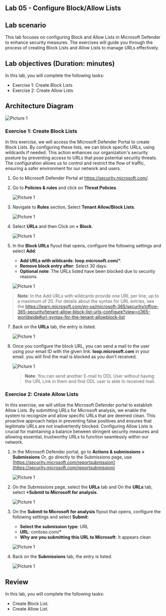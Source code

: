 ## Lab 05 - Configure Block/Allow Lists

## Lab scenario

This lab focuses on configuring Block and Allow Lists in Microsoft Defender to enhance security measures. The exercises will guide you through the process of creating Block Lists and Allow Lists to manage URLs effectively.

## Lab objectives (Duration: minutes)


In this lab, you will complete the following tasks:
- Exercise 1: Create Block Lists
- Exercise 2: Create Allow Lists

## Architecture Diagram

   ![Picture 1](../Media/lab5-arch.png)

### Exercise 1: Create Block Lists

In this exercise, we will access the Microsoft Defender Portal to create Block Lists. By configuring these lists, we can block specific URLs, using wildcards if needed. This action enhances our organization's security posture by preventing access to URLs that pose potential security threats. The configuration allows us to control and restrict the flow of traffic, ensuring a safer environment for our network and users.

1. Go to Microsoft Defender Portal at https://security.microsoft.com/.

2. Go to **Policies & rules** and click on **Threat Policies**.

   ![Picture 1](../Media/image_9.png)

3. Navigate to **Rules** section, Select **Tenant Allow/Block Lists**.

   ![Picture 1](../Media/image_10.png)

4. Select **URLs** and then Click on **+ Block**.

   ![Picture 1](../Media/block3.png)

5. In the **Block URLs** flyout that opens, configure the following settings and select **Add**:
   - **Add URLs with wildcards**: **loop.microsoft.com/***.
   - **Remove block entry after**: Select 30 days.
   - **Optional note**: The URLs listed have been blocked due to security reasons.

   ![Picture 1](../Media/block1.png)

  >**Note**: In the Add URLs with wildcards provide one URL per line, up to a maximum of 20. For details about the syntax for URL entries, see the https://learn.microsoft.com/en-us/microsoft-365/security/office-365-security/tenant-allow-block-list-urls-configure?view=o365-worldwide#url-syntax-for-the-tenant-allowblock-list

7. Back on the **URLs** tab, the entry is listed.

   ![Picture 1](../Media/block2.png)

1. Once you configure the block URL, you can send a mail to the user using your email ID with the given link: **loop.microsoft.com** in your email. you will find the mail is blocked as you don't received.

   ![Picture 1](../Media/mail.png)

    >**Note**: You can send another E-mail to ODL User without having the URL Link in them and find ODL user is able to received mail.
### Exercise 2: Create Allow Lists

In this exercise, we will utilize the Microsoft Defender portal to establish Allow Lists. By submitting URLs for Microsoft analysis, we enable the system to recognize and allow specific URLs that are deemed clean. This proactive approach helps in preventing false positives and ensures that legitimate URLs are not inadvertently blocked. Configuring Allow Lists is crucial for maintaining a balance between stringent security measures and allowing essential, trustworthy URLs to function seamlessly within our network.

1. In the Microsoft Defender portal, go to **Actions & submissions > Submissions** Or, go directly to the Submissions page, use [https://security.microsoft.com/reportsubmission](https://security.microsoft.com/reportsubmission)

   ![Picture 1](../Media/allow3.png)

2. On the Submissions page, select the **URLs** tab and On the **URLs** tab, select  **+Submit to Microsoft for analysis**.

   ![Picture 1](../Media/allow1.png)

3. On the **Submit to Microsoft for analysis** flyout that opens, configure the following settings and select **Submit**:
   - **Select the submission type**: URL
   - **URL**: contoso.com/*
   - **Why are you submitting this URL to Microsoft**: It appears clean

   ![Picture 1](../Media/allow2.png)

4. Back on the **Submissions** tab, the entry is listed.

   ![Picture 1](../Media/allow4.png)

## Review
In this lab, you will complete the following tasks:
- Create Block List.
- Create Allow List.
